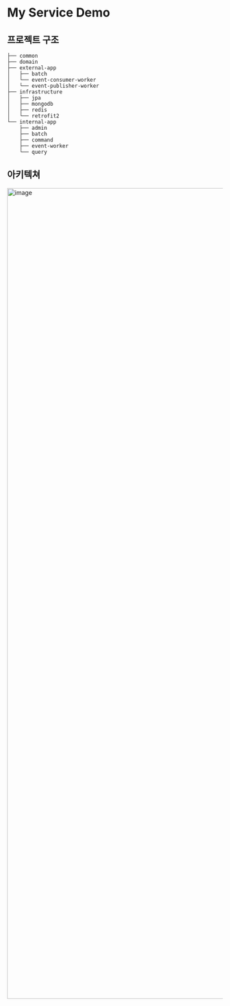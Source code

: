 # My Service Demo

## 프로젝트 구조

```
├── common
├── domain
├── external-app
│   ├── batch
│   └── event-consumer-worker
│   └── event-publisher-worker
├── infrastructure
│   ├── jpa
│   ├── mongodb
│   ├── redis
│   └── retrofit2
└── internal-app
    ├── admin
    ├── batch
    ├── command
    ├── event-worker
    └── query
```

## 아키텍쳐

<img width="1889" alt="image" src="https://user-images.githubusercontent.com/23515771/166139150-731dfd4c-aa97-4389-bdc6-0f2f302668c0.png">
